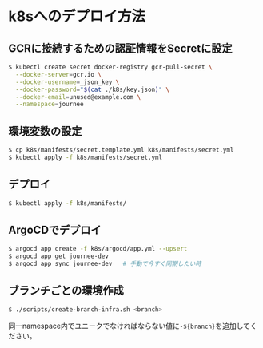 # k8sへのデプロイ方法

## GCRに接続するための認証情報をSecretに設定

```sh
$ kubectl create secret docker-registry gcr-pull-secret \
  --docker-server=gcr.io \
  --docker-username=_json_key \
  --docker-password="$(cat ./k8s/key.json)" \
  --docker-email=unused@example.com \
  --namespace=journee
```

## 環境変数の設定

```sh
$ cp k8s/manifests/secret.template.yml k8s/manifests/secret.yml
$ kubectl apply -f k8s/manifests/secret.yml
```

## デプロイ

```sh
$ kubectl apply -f k8s/manifests/
```

## ArgoCDでデプロイ

```sh
$ argocd app create -f k8s/argocd/app.yml --upsert
$ argocd app get journee-dev
$ argocd app sync journee-dev   # 手動で今すぐ同期したい時
```

## ブランチごとの環境作成

```sh
$ ./scripts/create-branch-infra.sh <branch>
```

同一namespace内でユニークでなければならない値に`-${branch}`を追加してください。
